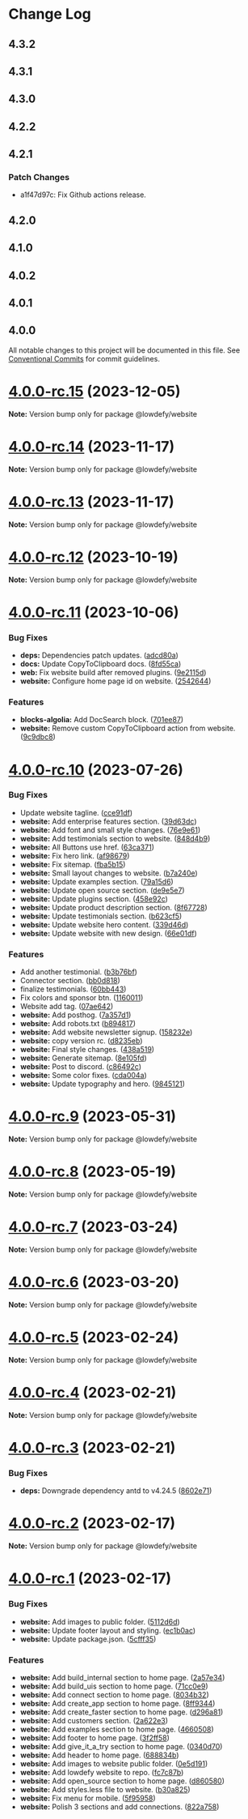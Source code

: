 # Change Log

## 4.3.2

## 4.3.1

## 4.3.0

## 4.2.2

## 4.2.1

### Patch Changes

- a1f47d97c: Fix Github actions release.

## 4.2.0

## 4.1.0

## 4.0.2

## 4.0.1

## 4.0.0

All notable changes to this project will be documented in this file.
See [Conventional Commits](https://conventionalcommits.org) for commit guidelines.

# [4.0.0-rc.15](https://github.com/lowdefy/lowdefy/compare/v4.0.0-rc.14...v4.0.0-rc.15) (2023-12-05)

**Note:** Version bump only for package @lowdefy/website

# [4.0.0-rc.14](https://github.com/lowdefy/lowdefy/compare/v4.0.0-rc.12...v4.0.0-rc.14) (2023-11-17)

**Note:** Version bump only for package @lowdefy/website

# [4.0.0-rc.13](https://github.com/lowdefy/lowdefy/compare/v4.0.0-rc.12...v4.0.0-rc.13) (2023-11-17)

**Note:** Version bump only for package @lowdefy/website

# [4.0.0-rc.12](https://github.com/lowdefy/lowdefy/compare/v4.0.0-rc.11...v4.0.0-rc.12) (2023-10-19)

**Note:** Version bump only for package @lowdefy/website

# [4.0.0-rc.11](https://github.com/lowdefy/lowdefy/compare/v4.0.0-rc.10...v4.0.0-rc.11) (2023-10-06)

### Bug Fixes

- **deps:** Dependencies patch updates. ([adcd80a](https://github.com/lowdefy/lowdefy/commit/adcd80afe8c752e15c900b88eb4d9be8526c7bcd))
- **docs:** Update CopyToClipboard docs. ([8fd55ca](https://github.com/lowdefy/lowdefy/commit/8fd55cacc20c2a326cb7bf6fa7bf2f5a1bd9f53f))
- **web:** Fix website build after removed plugins. ([9e2115d](https://github.com/lowdefy/lowdefy/commit/9e2115d8b94f662711036e94b8dedae36f61fff9))
- **website:** Configure home page id on website. ([2542644](https://github.com/lowdefy/lowdefy/commit/2542644c1840145b08881b03caa48a729af2ae72))

### Features

- **blocks-algolia:** Add DocSearch block. ([701ee87](https://github.com/lowdefy/lowdefy/commit/701ee87ec7f3e5f2b28568e43c14948548b90d9e))
- **website:** Remove custom CopyToClipboard action from website. ([9c9dbc8](https://github.com/lowdefy/lowdefy/commit/9c9dbc86beea43227fc14ae09eb9fa65fe3346e8))

# [4.0.0-rc.10](https://github.com/lowdefy/lowdefy/compare/v4.0.0-rc.9...v4.0.0-rc.10) (2023-07-26)

### Bug Fixes

- Update website tagline. ([cce91df](https://github.com/lowdefy/lowdefy/commit/cce91df9c74c3a8c26de68814001dd9dced35085))
- **website:** Add enterprise features section. ([39d63dc](https://github.com/lowdefy/lowdefy/commit/39d63dc16c4f16a1804aaf1bac12c56b9d14821d))
- **website:** Add font and small style changes. ([76e9e61](https://github.com/lowdefy/lowdefy/commit/76e9e6146b8e833a17fb6002602e762e2467930e))
- **website:** Add testimonials section to website. ([848d4b9](https://github.com/lowdefy/lowdefy/commit/848d4b94dc4993f19ee031c158cc7dfc5841c629))
- **website:** All Buttons use href. ([63ca371](https://github.com/lowdefy/lowdefy/commit/63ca3719e30f6f10fcbb7a2dd7e1d28e581335af))
- **website:** Fix hero link. ([af98679](https://github.com/lowdefy/lowdefy/commit/af98679dcdfc9190d60978bb6e16ea56694ddb48))
- **website:** Fix sitemap. ([fba5b15](https://github.com/lowdefy/lowdefy/commit/fba5b157add5578def3c3bb4cd7b8be0a2be363d))
- **website:** Small layout changes to website. ([b7a240e](https://github.com/lowdefy/lowdefy/commit/b7a240e7261b760cebe2ed83cebdc90a338fdc92))
- **website:** Update examples section. ([79a15d6](https://github.com/lowdefy/lowdefy/commit/79a15d632bb5e1e290df89ed217de0ab5c9f6362))
- **website:** Update open source section. ([de9e5e7](https://github.com/lowdefy/lowdefy/commit/de9e5e7ff6150c990be25e89e9819799ce43005b))
- **website:** Update plugins section. ([458e92c](https://github.com/lowdefy/lowdefy/commit/458e92c3af4fb20ba6a63f29c31efc958e40ae17))
- **website:** Update product description section. ([8f67728](https://github.com/lowdefy/lowdefy/commit/8f67728f6e3728a2e71b6249700cf0b2e22dfae9))
- **website:** Update testimonials section. ([b623cf5](https://github.com/lowdefy/lowdefy/commit/b623cf5c4588c2660510b23baa6c51ce7f9fc6dd))
- **website:** Update website hero content. ([339d46d](https://github.com/lowdefy/lowdefy/commit/339d46d9711b9ccbad4d06f549902bddcf26b7c2))
- **website:** Update website with new design. ([66e01df](https://github.com/lowdefy/lowdefy/commit/66e01df5232f67d2ad601300e766fda91fe273d2))

### Features

- Add another testimonial. ([b3b76bf](https://github.com/lowdefy/lowdefy/commit/b3b76bf700b4ed86bd17c66737c4745c96acf457))
- Connector section. ([bb0d818](https://github.com/lowdefy/lowdefy/commit/bb0d8181417a1dca63a0a8e3dcd8ccf62b28bfa6))
- finalize testimonials. ([60bb443](https://github.com/lowdefy/lowdefy/commit/60bb4430045511129457ef8d482e7cd3d20fc638))
- Fix colors and sponsor btn. ([1160011](https://github.com/lowdefy/lowdefy/commit/1160011eb755447c9b044de42a4229186e76c84e))
- Website add tag. ([07ae642](https://github.com/lowdefy/lowdefy/commit/07ae6422b4036e1823e670e209e67c0cffec9345))
- **website:** Add posthog. ([7a357d1](https://github.com/lowdefy/lowdefy/commit/7a357d1f39bc0aaec48b2b7252a1be650116bcd2))
- **website:** Add robots.txt ([b894817](https://github.com/lowdefy/lowdefy/commit/b8948174c15dadfeb4e9e64f0124ea7df9f0f151))
- **website:** Add website newsletter signup. ([158232e](https://github.com/lowdefy/lowdefy/commit/158232e438b355e1cc15caaeeea2cde3d7f54e4c))
- **website:** copy version rc. ([d8235eb](https://github.com/lowdefy/lowdefy/commit/d8235eb37ab0159a765ccc4e6da44444e362a0c3))
- **website:** Final style changes. ([438a519](https://github.com/lowdefy/lowdefy/commit/438a5193df34e7b8f44367709da37cb07abf15de))
- **website:** Generate sitemap. ([8e105fd](https://github.com/lowdefy/lowdefy/commit/8e105fd053ba8ad598624f225ad8543b8a0a4fb6))
- **website:** Post to discord. ([c86492c](https://github.com/lowdefy/lowdefy/commit/c86492c517ae435d47a6c74bbb16b8edcebc6977))
- **website:** Some color fixes. ([cda004a](https://github.com/lowdefy/lowdefy/commit/cda004aee4aea54aea051a7230ee25f2b9752c7a))
- **website:** Update typography and hero. ([9845121](https://github.com/lowdefy/lowdefy/commit/98451212196ee8fa4679bf1d29f748d2f1ee6a2f))

# [4.0.0-rc.9](https://github.com/lowdefy/lowdefy/compare/v4.0.0-rc.8...v4.0.0-rc.9) (2023-05-31)

**Note:** Version bump only for package @lowdefy/website

# [4.0.0-rc.8](https://github.com/lowdefy/lowdefy/compare/v4.0.0-rc.7...v4.0.0-rc.8) (2023-05-19)

**Note:** Version bump only for package @lowdefy/website

# [4.0.0-rc.7](https://github.com/lowdefy/lowdefy/compare/v4.0.0-rc.6...v4.0.0-rc.7) (2023-03-24)

**Note:** Version bump only for package @lowdefy/website

# [4.0.0-rc.6](https://github.com/lowdefy/lowdefy/compare/v4.0.0-rc.5...v4.0.0-rc.6) (2023-03-20)

**Note:** Version bump only for package @lowdefy/website

# [4.0.0-rc.5](https://github.com/lowdefy/lowdefy/compare/v4.0.0-rc.4...v4.0.0-rc.5) (2023-02-24)

**Note:** Version bump only for package @lowdefy/website

# [4.0.0-rc.4](https://github.com/lowdefy/lowdefy/compare/v4.0.0-rc.3...v4.0.0-rc.4) (2023-02-21)

**Note:** Version bump only for package @lowdefy/website

# [4.0.0-rc.3](https://github.com/lowdefy/lowdefy/compare/v4.0.0-rc.2...v4.0.0-rc.3) (2023-02-21)

### Bug Fixes

- **deps:** Downgrade dependency antd to v4.24.5 ([8602e71](https://github.com/lowdefy/lowdefy/commit/8602e719bda786c84086dd13a73287cefea7812a))

# [4.0.0-rc.2](https://github.com/lowdefy/lowdefy/compare/v4.0.0-rc.1...v4.0.0-rc.2) (2023-02-17)

**Note:** Version bump only for package @lowdefy/website

# [4.0.0-rc.1](https://github.com/lowdefy/lowdefy/compare/v4.0.0-rc.0...v4.0.0-rc.1) (2023-02-17)

### Bug Fixes

- **website:** Add images to public folder. ([5112d6d](https://github.com/lowdefy/lowdefy/commit/5112d6d5bf17c7d1452467e889f378b3ceb94268))
- **website:** Update footer layout and styling. ([ec1b0ac](https://github.com/lowdefy/lowdefy/commit/ec1b0ac5e6ecfbd41c137a7628751b6e31423491))
- **website:** Update package.json. ([5cfff35](https://github.com/lowdefy/lowdefy/commit/5cfff352b93631dd86ec75f7dab0aed09370df31))

### Features

- **website:** Add build_internal section to home page. ([2a57e34](https://github.com/lowdefy/lowdefy/commit/2a57e347a0c795fe298a90e15436e7b7541249b1))
- **website:** Add build_uis section to home page. ([71cc0e9](https://github.com/lowdefy/lowdefy/commit/71cc0e902eff25a606a816e2f6771e3669f115e6))
- **website:** Add connect section to home page. ([8034b32](https://github.com/lowdefy/lowdefy/commit/8034b32b0bea65b8431078eea67c4238634424d9))
- **website:** Add create_app section to home page. ([8ff9344](https://github.com/lowdefy/lowdefy/commit/8ff9344fe2696e96f93999f8336de284b1e7cd3d))
- **website:** Add create_faster section to home page. ([d296a81](https://github.com/lowdefy/lowdefy/commit/d296a81a67fd85b20435f6374348a2e971377101))
- **website:** Add customers section. ([2a622e3](https://github.com/lowdefy/lowdefy/commit/2a622e329ae8e453aa3a4a70b72c84db41cd5b22))
- **website:** Add examples section to home page. ([4660508](https://github.com/lowdefy/lowdefy/commit/466050882027f7170e47a8719f60f5be0961e008))
- **website:** Add footer to home page. ([3f2ff58](https://github.com/lowdefy/lowdefy/commit/3f2ff58e3ebd8c84874fe9013bb9507215edda40))
- **website:** Add give_it_a_try section to home page. ([0340d70](https://github.com/lowdefy/lowdefy/commit/0340d7055f97456534918453fd5f9db2ed193f32))
- **website:** Add header to home page. ([688834b](https://github.com/lowdefy/lowdefy/commit/688834b4697bb372e8c6e4fae68e8ff509123862))
- **website:** Add images to website public folder. ([0e5d191](https://github.com/lowdefy/lowdefy/commit/0e5d1919dcb31d9659c66da7a548b4786c166121))
- **website:** Add lowdefy website to repo. ([fc7c87b](https://github.com/lowdefy/lowdefy/commit/fc7c87bd6e9121b975c5bfa20c0d56ce8c771c7f))
- **website:** Add open_source section to home page. ([d860580](https://github.com/lowdefy/lowdefy/commit/d8605800d68d4402a86eb19538ae74b04c3d1611))
- **website:** Add styles.less file to website. ([b30a825](https://github.com/lowdefy/lowdefy/commit/b30a825d1d92217296ea81ca9927912efdafb814))
- **website:** Fix menu for mobile. ([5f95958](https://github.com/lowdefy/lowdefy/commit/5f95958c2b4b75f5a5a43414e9ad34ba04321b2b))
- **website:** Polish 3 sections and add connections. ([822a758](https://github.com/lowdefy/lowdefy/commit/822a75871d350999a3de48339bae2d66575a8cca))
